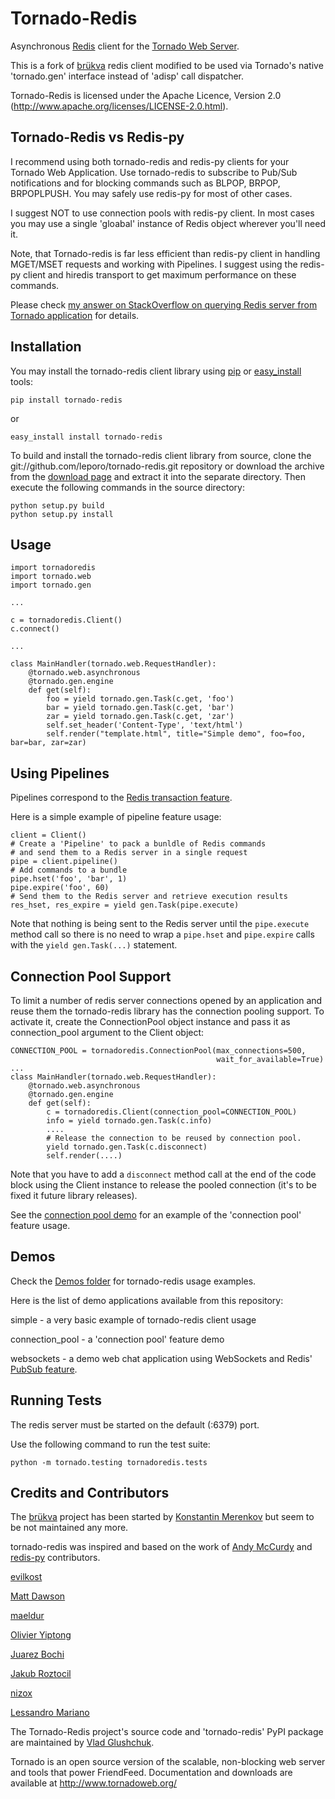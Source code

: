 Tornado-Redis
=============

Asynchronous [Redis](http://redis.io/) client for the [Tornado Web Server](http://tornadoweb.org/).

This is a fork of [brükva](https://github.com/evilkost/brukva) redis client
modified to be used via Tornado's native 'tornado.gen' interface instead
of 'adisp' call dispatcher.

Tornado-Redis is licensed under the Apache Licence, Version 2.0
(http://www.apache.org/licenses/LICENSE-2.0.html).

Tornado-Redis vs Redis-py
-------------------------

I recommend using both tornado-redis and redis-py clients for your Tornado Web Application.
Use tornado-redis to subscribe to Pub/Sub notifications and for blocking commands such as BLPOP, BRPOP, BRPOPLPUSH.
You may safely use redis-py for most of other cases.

I suggest NOT to use connection pools with redis-py client.
In most cases you may use a single 'gloabal' instance of Redis object wherever you'll need it.

Note, that Tornado-redis is far less efficient than redis-py client in handling MGET/MSET requests and working with Pipelines.
I suggest using the redis-py client and hiredis transport to get maximum performance on these commands.

Please check [my answer on StackOverflow on querying Redis server from Tornado application](http://stackoverflow.com/questions/5953786/how-do-you-properly-query-redis-from-tornado/15596969#15596969) for details.

Installation
------------

You may install the tornado-redis client library using [pip](http://pypi.python.org/pypi/pip) or
[easy_install](http://peak.telecommunity.com/DevCenter/EasyInstall) tools:

    pip install tornado-redis

or

    easy_install install tornado-redis

To build and install the tornado-redis client library from source, clone the
git://github.com/leporo/tornado-redis.git repository or download the archive
from the [download page](https://github.com/leporo/tornado-redis/downloads)
and extract it into the separate directory.
Then execute the following commands in the source directory:

    python setup.py build
    python setup.py install


Usage
-----

	import tornadoredis
	import tornado.web
	import tornado.gen

	...	
	
	c = tornadoredis.Client()
	c.connect()

	...

	class MainHandler(tornado.web.RequestHandler):
	    @tornado.web.asynchronous
	    @tornado.gen.engine
	    def get(self):
	        foo = yield tornado.gen.Task(c.get, 'foo')
	        bar = yield tornado.gen.Task(c.get, 'bar')
	        zar = yield tornado.gen.Task(c.get, 'zar')
	        self.set_header('Content-Type', 'text/html')
	        self.render("template.html", title="Simple demo", foo=foo, bar=bar, zar=zar)

Using Pipelines
---------------

Pipelines correspond to the [Redis transaction feature](http://redis.io/topics/transactions).

Here is a simple example of pipeline feature usage:

    client = Client()
    # Create a 'Pipeline' to pack a bunldle of Redis commands
    # and send them to a Redis server in a single request
    pipe = client.pipeline()
    # Add commands to a bundle
    pipe.hset('foo', 'bar', 1)
    pipe.expire('foo', 60)
    # Send them to the Redis server and retrieve execution results
    res_hset, res_expire = yield gen.Task(pipe.execute)

Note that nothing is being sent to the Redis server until the `pipe.execute`
method call so there is no need to wrap a `pipe.hset` and `pipe.expire`
calls with the `yield gen.Task(...)` statement.

Connection Pool Support
-----------------------

To limit a number of redis server connections opened by an application
and reuse them the tornado-redis library has the connection pooling support.
To activate it, create the ConnectionPool object instance and pass it
as connection_pool argument to the Client object:


    CONNECTION_POOL = tornadoredis.ConnectionPool(max_connections=500,
                                                  wait_for_available=True)
    ...
	class MainHandler(tornado.web.RequestHandler):
	    @tornado.web.asynchronous
	    @tornado.gen.engine
	    def get(self):
            c = tornadoredis.Client(connection_pool=CONNECTION_POOL)
            info = yield tornado.gen.Task(c.info)
            ....
            # Release the connection to be reused by connection pool.
            yield tornado.gen.Task(c.disconnect)
            self.render(....)


Note that you have to add a `disconnect` method call
at the end of the code block using the Client instance to release the
pooled connection (it's to be fixed it future library releases).

See the [connection pool demo](https://github.com/leporo/tornado-redis/tree/master/demos/connection_pool)
for an example of the 'connection pool' feature usage.

Demos
-----

Check the [Demos folder](https://github.com/leporo/tornado-redis/tree/master/demos)
for tornado-redis usage examples.

Here is the list of demo applications available from this repository:

simple - a very basic example of tornado-redis client usage

connection_pool - a 'connection pool' feature demo

websockets - a demo web chat application using WebSockets
 and Redis' [PubSub feature](http://redis.io/topics/pubsub).


Running Tests
-------------

The redis server must be started on the default (:6379) port.

Use the following command to run the test suite:

	python -m tornado.testing tornadoredis.tests


Credits and Contributors
------------------------

The [brükva](https://github.com/evilkost/brukva) project has been started
by [Konstantin Merenkov](https://github.com/kmerenkov)
but seem to be not maintained any more. 

tornado-redis was inspired and based on the work of [Andy McCurdy](https://github.com/andymccurdy) and [redis-py](https://github.com/andymccurdy/redis-py) contributors.

[evilkost](https://github.com/evilkost)

[Matt Dawson](https://github.com/mattd)

[maeldur](https://github.com/maeldur)

[Olivier Yiptong](https://https://github.com/oyiptong)

[Juarez Bochi](https://github.com/jbochi)

[Jakub Roztocil](https://github.com/jkbr)

[nizox](https://github.com/nizox)

[Lessandro Mariano](https://github.com/lessandro)

The Tornado-Redis project's source code and 'tornado-redis' PyPI package
are maintained by [Vlad Glushchuk](https://github.com/leporo).

Tornado is an open source version of the scalable, non-blocking web server
and tools that power FriendFeed. Documentation and downloads are
available at http://www.tornadoweb.org/
